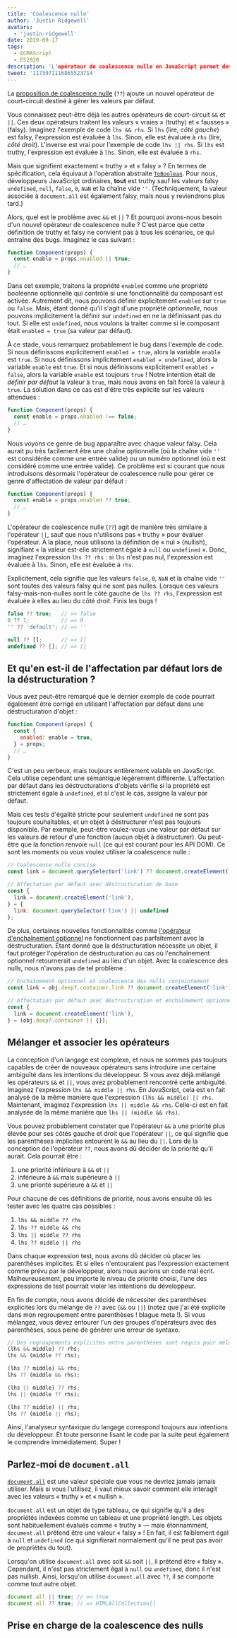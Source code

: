 ```yaml
---
title: 'Coalescence nulle'
author: 'Justin Ridgewell'
avatars:
  - 'justin-ridgewell'
date: 2019-09-17
tags:
  - ECMAScript
  - ES2020
description: 'L'opérateur de coalescence nulle en JavaScript permet des expressions par défaut plus sûres.'
tweet: '1173971116865523714'
---
```

La [proposition de coalescence nulle](https://github.com/tc39/proposal-nullish-coalescing/) (`??`) ajoute un nouvel opérateur de court-circuit destiné à gérer les valeurs par défaut.

Vous connaissez peut-être déjà les autres opérateurs de court-circuit `&&` et `||`. Ces deux opérateurs traitent les valeurs « vraies » (truthy) et « fausses » (falsy). Imaginez l'exemple de code `lhs && rhs`. Si `lhs` (lire, _côté gauche_) est falsy, l'expression est évaluée à `lhs`. Sinon, elle est évaluée à `rhs` (lire, _côté droit_). L'inverse est vrai pour l'exemple de code `lhs || rhs`. Si `lhs` est truthy, l'expression est évaluée à `lhs`. Sinon, elle est évaluée à `rhs`.

<!--truncate-->
Mais que signifient exactement « truthy » et « falsy » ? En termes de spécification, cela équivaut à l'opération abstraite [`ToBoolean`](https://tc39.es/ecma262/#sec-toboolean). Pour nous, développeurs JavaScript ordinaires, **tout** est truthy sauf les valeurs falsy `undefined`, `null`, `false`, `0`, `NaN` et la chaîne vide `''`. (Techniquement, la valeur associée à `document.all` est également falsy, mais nous y reviendrons plus tard.)

Alors, quel est le problème avec `&&` et `||` ? Et pourquoi avons-nous besoin d'un nouvel opérateur de coalescence nulle ? C'est parce que cette définition de truthy et falsy ne convient pas à tous les scénarios, ce qui entraîne des bugs. Imaginez le cas suivant :

```js
function Component(props) {
  const enable = props.enabled || true;
  // …
}
```

Dans cet exemple, traitons la propriété `enabled` comme une propriété booléenne optionnelle qui contrôle si une fonctionnalité du composant est activée. Autrement dit, nous pouvons définir explicitement `enabled` sur `true` ou `false`. Mais, étant donné qu'il s'agit d'une propriété _optionnelle_, nous pouvons implicitement la définir sur `undefined` en ne la définissant pas du tout. Si elle est `undefined`, nous voulons la traiter comme si le composant était `enabled = true` (sa valeur par défaut).

À ce stade, vous remarquez probablement le bug dans l'exemple de code. Si nous définissons explicitement `enabled = true`, alors la variable `enable` est `true`. Si nous définissons implicitement `enabled = undefined`, alors la variable `enable` est `true`. Et si nous définissons explicitement `enabled = false`, alors la variable `enable` est toujours `true` ! Notre intention était de _définir par défaut_ la valeur à `true`, mais nous avons en fait forcé la valeur à `true`. La solution dans ce cas est d'être très explicite sur les valeurs attendues :

```js
function Component(props) {
  const enable = props.enabled !== false;
  // …
}
```

Nous voyons ce genre de bug apparaître avec chaque valeur falsy. Cela aurait pu très facilement être une chaîne optionnelle (où la chaîne vide `''` est considérée comme une entrée valide) ou un numéro optionnel (où `0` est considéré comme une entrée valide). Ce problème est si courant que nous introduisons désormais l'opérateur de coalescence nulle pour gérer ce genre d'affectation de valeur par défaut :

```js
function Component(props) {
  const enable = props.enabled ?? true;
  // …
}
```

L'opérateur de coalescence nulle (`??`) agit de manière très similaire à l'opérateur `||`, sauf que nous n'utilisons pas « truthy » pour évaluer l'opérateur. À la place, nous utilisons la définition de « nul » (nullish), signifiant « la valeur est-elle strictement égale à `null` ou `undefined` ». Donc, imaginez l'expression `lhs ?? rhs` : si `lhs` n'est pas nul, l'expression est évaluée à `lhs`. Sinon, elle est évaluée à `rhs`.

Explicitement, cela signifie que les valeurs `false`, `0`, `NaN` et la chaîne vide `''` sont toutes des valeurs falsy qui ne sont pas nulles. Lorsque ces valeurs falsy-mais-non-nulles sont le côté gauche de `lhs ?? rhs`, l'expression est évaluée à elles au lieu du côté droit. Finis les bugs !

```js
false ?? true;   // => false
0 ?? 1;          // => 0
'' ?? 'default'; // => ''

null ?? [];      // => []
undefined ?? []; // => []
```

## Et qu'en est-il de l'affectation par défaut lors de la déstructuration ?

Vous avez peut-être remarqué que le dernier exemple de code pourrait également être corrigé en utilisant l'affectation par défaut dans une déstructuration d'objet :

```js
function Component(props) {
  const {
    enabled: enable = true,
  } = props;
  // …
}
```

C'est un peu verbeux, mais toujours entièrement valable en JavaScript. Cela utilise cependant une sémantique légèrement différente. L'affectation par défaut dans les déstructurations d'objets vérifie si la propriété est strictement égale à `undefined`, et si c'est le cas, assigne la valeur par défaut.

Mais ces tests d'égalité stricte pour seulement `undefined` ne sont pas toujours souhaitables, et un objet à déstructurer n'est pas toujours disponible. Par exemple, peut-être voulez-vous une valeur par défaut sur les valeurs de retour d'une fonction (aucun objet à déstructurer). Ou peut-être que la fonction renvoie `null` (ce qui est courant pour les API DOM). Ce sont les moments où vous voulez utiliser la coalescence nulle :

```js
// Coalescence nulle concise
const link = document.querySelector('link') ?? document.createElement('link');

// Affectation par défaut avec déstructuration de base
const {
  link = document.createElement('link'),
} = {
  link: document.querySelector('link') || undefined
};
```

De plus, certaines nouvelles fonctionnalités comme [l'opérateur d'enchaînement optionnel](/features/optional-chaining) ne fonctionnent pas parfaitement avec la déstructuration. Étant donné que la déstructuration nécessite un objet, il faut protéger l'opération de déstructuration au cas où l'enchaînement optionnel retournerait `undefined` au lieu d'un objet. Avec la coalescence des nulls, nous n'avons pas de tel problème :

```js
// Enchaînement optionnel et coalescence des nulls conjointement
const link = obj.deep?.container.link ?? document.createElement('link');

// Affectation par défaut avec déstructuration et enchaînement optionnel
const {
  link = document.createElement('link'),
} = (obj.deep?.container || {});
```

## Mélanger et associer les opérateurs

La conception d'un langage est complexe, et nous ne sommes pas toujours capables de créer de nouveaux opérateurs sans introduire une certaine ambiguïté dans les intentions du développeur. Si vous avez déjà mélangé les opérateurs `&&` et `||`, vous avez probablement rencontré cette ambiguïté. Imaginez l'expression `lhs && middle || rhs`. En JavaScript, cela est en fait analysé de la même manière que l'expression `(lhs && middle) || rhs`. Maintenant, imaginez l'expression `lhs || middle && rhs`. Celle-ci est en fait analysée de la même manière que `lhs || (middle && rhs)`.

Vous pouvez probablement constater que l'opérateur `&&` a une priorité plus élevée pour ses côtés gauche et droit que l'opérateur `||`, ce qui signifie que les parenthèses implicites entourent le `&&` au lieu du `||`. Lors de la conception de l'opérateur `??`, nous avons dû décider de la priorité qu'il aurait. Cela pourrait être :

1. une priorité inférieure à `&&` et `||`
1. inférieure à `&&` mais supérieure à `||`
1. une priorité supérieure à `&&` et `||`

Pour chacune de ces définitions de priorité, nous avons ensuite dû les tester avec les quatre cas possibles :

1. `lhs && middle ?? rhs`
1. `lhs ?? middle && rhs`
1. `lhs || middle ?? rhs`
1. `lhs ?? middle || rhs`

Dans chaque expression test, nous avons dû décider où placer les parenthèses implicites. Et si elles n'entouraient pas l'expression exactement comme prévu par le développeur, alors nous aurions un code mal écrit. Malheureusement, peu importe le niveau de priorité choisi, l'une des expressions de test pourrait violer les intentions du développeur.

En fin de compte, nous avons décidé de nécessiter des parenthèses explicites lors du mélange de `??` avec (`&&` ou `||`) (notez que j'ai été explicite dans mon regroupement entre parenthèses ! blague meta !). Si vous mélangez, vous devez entourer l'un des groupes d'opérateurs avec des parenthèses, sous peine de générer une erreur de syntaxe.

```js
// Des regroupements explicites entre parenthèses sont requis pour mélanger
(lhs && middle) ?? rhs;
lhs && (middle ?? rhs);

(lhs ?? middle) && rhs;
lhs ?? (middle && rhs);

(lhs || middle) ?? rhs;
lhs || (middle ?? rhs);

(lhs ?? middle) || rhs;
lhs ?? (middle || rhs);
```

Ainsi, l'analyseur syntaxique du langage correspond toujours aux intentions du développeur. Et toute personne lisant le code par la suite peut également le comprendre immédiatement. Super !

## Parlez-moi de `document.all`

[`document.all`](https://developer.mozilla.org/en-US/docs/Web/API/Document/all) est une valeur spéciale que vous ne devriez jamais jamais utiliser. Mais si vous l'utilisez, il vaut mieux savoir comment elle interagit avec les valeurs « truthy » et « nullish ».

`document.all` est un objet de type tableau, ce qui signifie qu'il a des propriétés indexées comme un tableau et une propriété length. Les objets sont habituellement évalués comme « truthy » — mais étonnamment, `document.all` prétend être une valeur « falsy » ! En fait, il est faiblement égal à `null` et `undefined` (ce qui signifierait normalement qu'il ne peut pas avoir de propriétés du tout).

Lorsqu'on utilise `document.all` avec soit `&&` soit `||`, il prétend être « falsy ». Cependant, il n'est pas strictement égal à `null` ou `undefined`, donc il n'est pas nullish. Ainsi, lorsqu'on utilise `document.all` avec `??`, il se comporte comme tout autre objet.

```js
document.all || true; // => true
document.all ?? true; // => HTMLAllCollection[]
```

## Prise en charge de la coalescence des nulls

<feature-support chrome="80 https://bugs.chromium.org/p/v8/issues/detail?id=9547"
                 firefox="72 https://bugzilla.mozilla.org/show_bug.cgi?id=1566141"
                 safari="13.1 https://webkit.org/blog/10247/new-webkit-features-in-safari-13-1/"
                 nodejs="14 https://medium.com/@nodejs/node-js-version-14-available-now-8170d384567e"
                 babel="yes https://babeljs.io/docs/en/babel-plugin-proposal-nullish-coalescing-operator"></feature-support>
